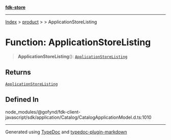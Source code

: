 [**fdk-store**](../../../README.md)
***

[Index](../../../API.md) > [product](../../README.md) > [<internal>](../README.md) > ApplicationStoreListing

# Function: ApplicationStoreListing

> **ApplicationStoreListing**(): [`ApplicationStoreListing`](../type-aliases/type-alias.ApplicationStoreListing.md)

## Returns

[`ApplicationStoreListing`](../type-aliases/type-alias.ApplicationStoreListing.md)

## Defined In

node\_modules/@gofynd/fdk-client-javascript/sdk/application/Catalog/CatalogApplicationModel.d.ts:1010

***
Generated using [TypeDoc](https://typedoc.org/) and [typedoc-plugin-markdown](https://www.npmjs.com/package/typedoc-plugin-markdown)
